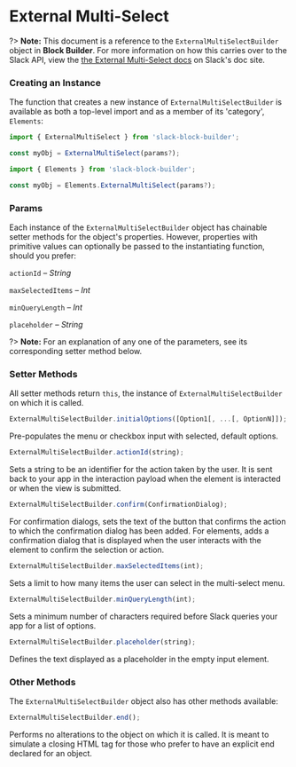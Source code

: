 # External Multi-Select

?> **Note:** This document is a reference to the `ExternalMultiSelectBuilder` object in **Block Builder**. For more information on how this carries over to the Slack API, view the [the External Multi-Select docs](https:&#x2F;&#x2F;api.slack.com&#x2F;reference&#x2F;block-kit&#x2F;block-elements#external_multi_select) on Slack's doc site.

### Creating an Instance 

The function that creates a new instance of `ExternalMultiSelectBuilder` is available as both a top-level import and as a member of its 'category', `Elements`:

```javascript
import { ExternalMultiSelect } from 'slack-block-builder';

const myObj = ExternalMultiSelect(params?);

```

```javascript
import { Elements } from 'slack-block-builder';

const myObj = Elements.ExternalMultiSelect(params?);
```

### Params

Each instance of the `ExternalMultiSelectBuilder` object has chainable setter methods for the object's properties. However, properties with primitive values can optionally be passed to the instantiating function, should you prefer:

`actionId` – *String*

`maxSelectedItems` – *Int*

`minQueryLength` – *Int*

`placeholder` – *String*


?> **Note:** For an explanation of any one of the parameters, see its corresponding setter method below.

### Setter Methods

All setter methods return `this`, the instance of `ExternalMultiSelectBuilder` on which it is called.

```javascript
ExternalMultiSelectBuilder.initialOptions([Option1[, ...[, OptionN]]);
```

Pre-populates the menu or checkbox input with selected, default options. 
```javascript
ExternalMultiSelectBuilder.actionId(string);
```

Sets a string to be an identifier for the action taken by the user. It is sent back to your app in the interaction payload when the element is interacted or when the view is submitted. 
```javascript
ExternalMultiSelectBuilder.confirm(ConfirmationDialog);
```

For confirmation dialogs, sets the text of the button that confirms the action to which the confirmation dialog has been added. For elements, adds a confirmation dialog that is displayed when the user interacts with the element to confirm the selection or action. 
```javascript
ExternalMultiSelectBuilder.maxSelectedItems(int);
```

Sets a limit to how many items the user can select in the multi-select menu. 
```javascript
ExternalMultiSelectBuilder.minQueryLength(int);
```

Sets a minimum number of characters required before Slack queries your app for a list of options. 
```javascript
ExternalMultiSelectBuilder.placeholder(string);
```

Defines the text displayed as a placeholder in the empty input element. 

### Other Methods

The `ExternalMultiSelectBuilder` object also has other methods available:

```javascript
ExternalMultiSelectBuilder.end();
```

Performs no alterations to the object on which it is called. It is meant to simulate a closing HTML tag for those who prefer to have an explicit end declared for an object. 
